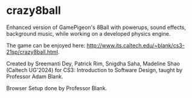 # crazy8ball

Enhanced version of GamePigeon's 8Ball with powerups, sound effects, background music, while working on a developed physics engine.

The game can be enjoyed here: http://www.its.caltech.edu/~blank/cs3-21sp/crazy8ball.html.

Created by Sreemanti Dey, Patrick Rim, Snigdha Saha, Madeline Shao (Caltech UG'2024) for CS3: Introduction to Software Design, taught by Professor Adam Blank.

Browser Setup done by Professor Blank.
